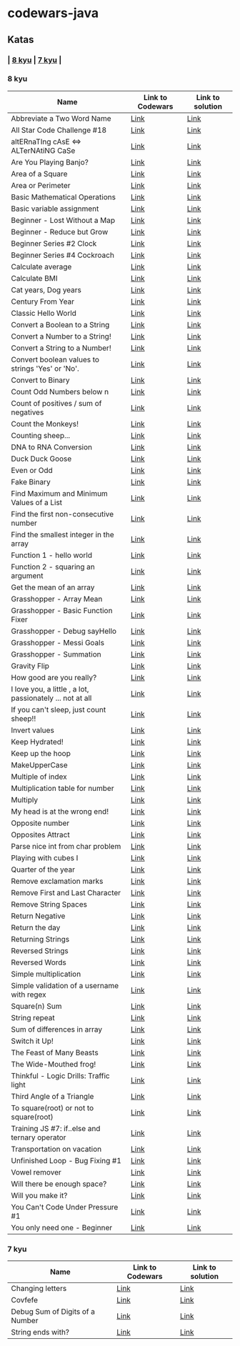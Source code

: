 # codewars-java

## Katas


### | [8 kyu](#8-kyu) | [7 kyu](#7-kyu) |

### 8 kyu

| Name | Link to Codewars | Link to solution                                                      |
| --- | --- |-----------------------------------------------------------------------|
| Abbreviate a Two Word Name | [Link](https://www.codewars.com/kata/57eadb7ecd143f4c9c0000a3) | [Link](./src/main/java/kyu8/AbbreviateAtwoWordName.java)              |
| All Star Code Challenge #18 | [Link](https://www.codewars.com/kata/5865918c6b569962950002a1) | [Link](./src/main/java/kyu8/AllStarCodeChallenge18.java)                    |
| altERnaTIng cAsE <=> ALTerNAtiNG CaSe | [Link](https://www.codewars.com/kata/56efc695740d30f963000557) | [Link](./src/main/java/kyu8/AlternatingCase.java)                     |
| Are You Playing Banjo? | [Link](https://www.codewars.com/kata/53af2b8861023f1d88000832) | [Link](./src/main/java/kyu8/AreYouPlayingBanjo.java)                  |
| Area of a Square | [Link](https://www.codewars.com/kata/5748838ce2fab90b86001b1a) | [Link](./src/main/java/kyu8/AreaOfASquare.java)                       |
| Area or Perimeter | [Link](https://www.codewars.com/kata/5ab6538b379d20ad880000ab) | [Link](./src/main/java/kyu8/AreaOrPerimeter.java)                       |
| Basic Mathematical Operations | [Link](https://www.codewars.com/kata/57356c55867b9b7a60000bd7) | [Link](./src/main/java/kyu8/BasicMathematicalOperation.java)          |
| Basic variable assignment | [Link](https://www.codewars.com/kata/50ee6b0bdeab583673000025) | [Link](./src/main/java/kyu8/BasicVariableAssignment.java)             |
| Beginner - Lost Without a Map | [Link](https://www.codewars.com/kata/57f781872e3d8ca2a000007e) | [Link](./src/main/java/kyu8/BeginnerLostWithoutAmap.java)               |
| Beginner - Reduce but Grow | [Link](https://www.codewars.com/kata/57f780909f7e8e3183000078) | [Link](./src/main/java/kyu8/BeginnerReduceButGrow.java)               |
| Beginner Series #2 Clock | [Link](https://www.codewars.com/kata/55f9bca8ecaa9eac7100004a) | [Link](./src/main/java/kyu8/BeginnerSeries2Clock.java)                |
| Beginner Series #4 Cockroach | [Link](https://www.codewars.com/kata/55fab1ffda3e2e44f00000c6) | [Link](./src/main/java/kyu8/BeginnerSeries4Cockroach.java)               |
| Calculate average | [Link](https://www.codewars.com/kata/57a2013acf1fa5bfc4000921) | [Link](./src/main/java/kyu8/CalculateAverage.java)                    |
| Calculate BMI | [Link](https://www.codewars.com/kata/57a429e253ba3381850000fb) | [Link](./src/main/java/kyu8/CalculateBmi.java)                        |
| Cat years, Dog years | [Link](https://www.codewars.com/kata/5a6663e9fd56cb5ab800008b) | [Link](./src/main/java/kyu8/CatYearsDogYears.java)                    |
| Century From Year | [Link](https://www.codewars.com/kata/5a3fe3dde1ce0e8ed6000097) | [Link](./src/main/java/kyu8/CenturyFromYear.java)                     |
| Classic Hello World | [Link](https://www.codewars.com/kata/57036f007fd72e3b77000023) | [Link](./src/main/java/kyu8/ClassicHelloWorld.java)                   |
| Convert a Boolean to a String | [Link](https://www.codewars.com/kata/551b4501ac0447318f0009cd) | [Link](./src/main/java/kyu8/ConvertABooleanToAString.java)            |
| Convert a Number to a String! | [Link](https://www.codewars.com/kata/5265326f5fda8eb1160004c8) | [Link](./src/main/java/kyu8/ConvertANumberToAString.java)             |
| Convert a String to a Number! | [Link](https://www.codewars.com/kata/544675c6f971f7399a000e79) | [Link](./src/main/java/kyu8/ConvertAStringToANumber.java)             |
| Convert boolean values to strings 'Yes' or 'No'.| [Link](https://www.codewars.com/kata/53369039d7ab3ac506000467) | [Link](./src/main/java/kyu8/ConvertBooleanValuesToStringYesOrNo.java)                     |
| Convert to Binary| [Link](https://www.codewars.com/kata/59fca81a5712f9fa4700159a) | [Link](./src/main/java/kyu8/ConvertToBinary.java)                     |
| Count Odd Numbers below n | [Link](https://www.codewars.com/kata/59342039eb450e39970000a6) | [Link](./src/main/java/kyu8/CountOddNumbersBellowN.java)              |
| Count of positives / sum of negatives | [Link](https://www.codewars.com/kata/576bb71bbbcf0951d5000044) | [Link](./src/main/java/kyu8/CountOfPositivesSumOfNegatives.java)      |
| Count the Monkeys! | [Link](https://www.codewars.com/kata/56f69d9f9400f508fb000ba7) | [Link](./src/main/java/kyu8/CountTheMonkeys.java)                     |
| Counting sheep... | [Link](https://www.codewars.com/kata/54edbc7200b811e956000556) | [Link](./src/main/java/kyu8/CountingSheep.java)                       |
| DNA to RNA Conversion | [Link](https://www.codewars.com/kata/5556282156230d0e5e000089) | [Link](./src/main/java/kyu8/DnaToRnaConversion.java)                          |
| Duck Duck Goose | [Link](https://www.codewars.com/kata/582e0e592029ea10530009ce) | [Link](./src/main/java/kyu8/DuckDuckGoose.java)                          |
| Even or Odd | [Link](https://www.codewars.com/kata/53da3dbb4a5168369a0000fe) | [Link](./src/main/java/kyu8/EvenOrOdd.java)                           |
| Fake Binary | [Link](https://www.codewars.com/kata/57eae65a4321032ce000002d) | [Link](./src/main/java/kyu8/FakeBinary.java)                          |
| Find Maximum and Minimum Values of a List | [Link](https://www.codewars.com/kata/577a98a6ae28071780000989) | [Link](./src/main/java/kyu8/FindMaximumAndMinimumValuesOfAList.java)  |
| Find the first non-consecutive number | [Link](https://www.codewars.com/kata/58f8a3a27a5c28d92e000144) | [Link](./src/main/java/kyu8/FindTheFirstNonConsecutiveNumber.java)    |
| Find the smallest integer in the array | [Link](https://www.codewars.com/kata/55a2d7ebe362935a210000b2) | [Link](./src/main/java/kyu8/FindTheSmallestIntegerInTheArray.java)    |
| Function 1 - hello world | [Link](https://www.codewars.com/kata/523b4ff7adca849afe000035) | [Link](./src/main/java/kyu8/Function1HelloWorld.java)                 |
| Function 2 - squaring an argument | [Link](https://www.codewars.com/kata/523b623152af8a30c6000027) | [Link](./src/main/java/kyu8/Function2SquaringAnArgument.java)         |
| Get the mean of an array | [Link](https://www.codewars.com/kata/563e320cee5dddcf77000158) | [Link](./src/main/java/kyu8/GetTheMeanOfAnArray.java)                 |
| Grasshopper - Array Mean | [Link](https://www.codewars.com/kata/55d277882e139d0b6000005d) | [Link](./src/main/java/kyu8/GrasshopperArrayMean.java)                |
| Grasshopper - Basic Function Fixer | [Link](https://www.codewars.com/kata/56200d610758762fb0000002) | [Link](./src/main/java/kyu8/GrasshopperBasicFunctionFixer.java)       |
| Grasshopper - Debug sayHello | [Link](https://www.codewars.com/kata/5625618b1fe21ab49f00001f) | [Link](./src/main/java/kyu8/GrasshopperDebuggingSayHelloFunction.java) |
| Grasshopper - Messi Goals | [Link](https://www.codewars.com/kata/55ca77fa094a2af31f00002a) | [Link](./src/main/java/kyu8/GrasshopperMessiGoals.java)               |
| Grasshopper - Summation | [Link](https://www.codewars.com/kata/55d24f55d7dd296eb9000030) | [Link](./src/main/java/kyu8/GrasshopperSummation.java)                |
| Gravity Flip | [Link](https://www.codewars.com/kata/5f70c883e10f9e0001c89673) | [Link](./src/main/java/kyu8/GravityFlip.java)                         |
| How good are you really? | [Link](https://www.codewars.com/kata/5601409514fc93442500010b) | [Link](./src/main/java/kyu8/HowGoodAreYouReally.java)                 |
| I love you, a little , a lot, passionately ... not at all | [Link](https://www.codewars.com/kata/57f24e6a18e9fad8eb000296) | [Link](./src/main/java/kyu8/IloveYouAlittleAlotPassionatelyNotAtAll.java)       |
| If you can't sleep, just count sheep!! | [Link](https://www.codewars.com/kata/5b077ebdaf15be5c7f000077) | [Link](./src/main/java/kyu8/IfYouCantSleepJustCountSheep.java)        |
| Invert values | [Link](https://www.codewars.com/kata/5899dc03bc95b1bf1b0000ad) | [Link](./src/main/java/kyu8/InvertValues.java)                        |
| Keep Hydrated! | [Link](https://www.codewars.com/kata/582cb0224e56e068d800003c) | [Link](./src/main/java/kyu8/KeepHydrated.java)                        |
| Keep up the hoop | [Link](https://www.codewars.com/kata/55cb632c1a5d7b3ad0000145) | [Link](./src/main/java/kyu8/KeepUpTheHoop.java)                       |
| MakeUpperCase | [Link](https://www.codewars.com/kata/57a0556c7cb1f31ab3000ad7) | [Link](./src/main/java/kyu8/MakeUpperCase.java)                       |
| Multiple of index | [Link](https://www.codewars.com/kata/5a34b80155519e1a00000009) | [Link](./src/main/java/kyu8/MultipleOfIndex.java)                           |
| Multiplication table for number | [Link](https://www.codewars.com/kata/5a2fd38b55519ed98f0000ce) | [Link](./src/main/java/kyu8/MultiplicationTableForNumber.java)                           |
| Multiply | [Link](https://www.codewars.com/kata/50654ddff44f800200000004) | [Link](./src/main/java/kyu8/Multiply.java)                            |
| My head is at the wrong end! | [Link](https://www.codewars.com/kata/56f699cd9400f5b7d8000b55) | [Link](./src/main/java/kyu8/MyHeadIsAtTheWrongEnd.java)               |
| Opposite number | [Link](https://www.codewars.com/kata/56dec885c54a926dcd001095) | [Link](./src/main/java/kyu8/OppositeNumber.java)                      |
| Opposites Attract | [Link](https://www.codewars.com/kata/555086d53eac039a2a000083) | [Link](./src/main/java/kyu8/OppositesAttract.java)                    |
| Parse nice int from char problem | [Link](https://www.codewars.com/kata/557cd6882bfa3c8a9f0000c1) | [Link](./src/main/java/kyu8/ParseNiceIntFromCharProblem.java)         |
| Playing with cubes I | [Link](https://www.codewars.com/kata/55c0a79e20be94c91400014b) | [Link](./src/main/java/kyu8/PlayingWithCubesI.java)                   |
| Quarter of the year | [Link](https://www.codewars.com/kata/5ce9c1000bab0b001134f5af) | [Link](./src/main/java/kyu8/QuarterOfTheYear.java)                    |
| Remove exclamation marks | [Link](https://www.codewars.com/kata/57a0885cbb9944e24c00008e) | [Link](./src/main/java/kyu8/RemoveExclamationMarks.java)              |
| Remove First and Last Character | [Link](https://www.codewars.com/kata/56bc28ad5bdaeb48760009b0) | [Link](./src/main/java/kyu8/RemoveFirstAndLastCharacter.java)         |
| Remove String Spaces | [Link](https://www.codewars.com/kata/57eae20f5500ad98e50002c5) | [Link](./src/main/java/kyu8/RemoveStringSpaces.java)                  |
| Return Negative | [Link](https://www.codewars.com/kata/55685cd7ad70877c23000102) | [Link](./src/main/java/kyu8/ReturnNegative.java)                      |
| Return the day  | [Link](https://www.codewars.com/kata/59dd3ccdded72fc78b000b25) | [Link](./src/main/java/kyu8/ReturnTheDay.java)                    |
| Returning Strings | [Link](https://www.codewars.com/kata/55a70521798b14d4750000a4) | [Link](./src/main/java/kyu8/ReturningStrings.java)                    |
| Reversed Strings | [Link](https://www.codewars.com/kata/5168bb5dfe9a00b126000018) | [Link](./src/main/java/kyu8/ReversedStrings.java)                     |
| Reversed Words | [Link](https://www.codewars.com/kata/51c8991dee245d7ddf00000e) | [Link](./src/main/java/kyu8/ReversedWords.java)                       |
| Simple multiplication | [Link](https://www.codewars.com/kata/583710ccaa6717322c000105) | [Link](./src/main/java/kyu8/SimpleMultiplication.java)                |
| Simple validation of a username with regex | [Link](https://www.codewars.com/kata/56a3f08aa9a6cc9b75000023) | [Link](./src/main/java/kyu8/SimpleValidationOfAUsernameWithRegex.java) |
| Square(n) Sum | [Link](https://www.codewars.com/kata/515e271a311df0350d00000f) | [Link](./src/main/java/kyu8/SquareNsum.java)                          |
| String repeat | [Link](https://www.codewars.com/kata/57a0e5c372292dd76d000d7e) | [Link](./src/main/java/kyu8/StringRepeat.java)                        |
| Sum of differences in array | [Link](https://www.codewars.com/kata/5b73fe9fb3d9776fbf00009e) | [Link](./src/main/java/kyu8/SumOfDifferencesInArray.java)                       |
| Switch it Up! | [Link](https://www.codewars.com/kata/5808dcb8f0ed42ae34000031) | [Link](./src/main/java/kyu8/SwitchItUp.java)                          |
| The Feast of Many Beasts | [Link](https://www.codewars.com/kata/5aa736a455f906981800360d) | [Link](./src/main/java/kyu8/TheFeastOfManyBeast.java)     |
| The Wide-Mouthed frog! | [Link](https://www.codewars.com/kata/57ec8bd8f670e9a47a000f89) | [Link](./src/main/java/kyu8/TheWideMouthedFrog.java)      |
| Thinkful - Logic Drills: Traffic light | [Link](https://www.codewars.com/kata/58649884a1659ed6cb000072) | [Link](./src/main/java/kyu8/ThinkfulLogicDrillsTrafficLight.java)     |
| Third Angle of a Triangle | [Link](https://www.codewars.com/kata/5a023c426975981341000014) | [Link](./src/main/java/kyu8/ThirdAngleOfATriangle.java)               |
| To square(root) or not to square(root) | [Link](https://www.codewars.com/kata/57f6ad55cca6e045d2000627) | [Link](./src/main/java/kyu8/ToSquareRootOrNotToSquareRoot.java)               |
| Training JS #7: if..else and ternary operator | [Link](https://www.codewars.com/kata/57202aefe8d6c514300001fd) | [Link](./src/main/java/kyu8/TrainingJS7IfElseAndTernaryOperator.java) |
| Transportation on vacation | [Link](https://www.codewars.com/kata/568d0dd208ee69389d000016) | [Link](./src/main/java/kyu8/TransportationOnVacation.java)            |
| Unfinished Loop - Bug Fixing #1 | [Link](https://www.codewars.com/kata/55c28f7304e3eaebef0000da) | [Link](./src/main/java/kyu8/UnfinishedLoopBugFixing1.java)            |
| Vowel remover | [Link](https://www.codewars.com/kata/5547929140907378f9000039) | [Link](./src/main/java/kyu8/VowelRemover.java)                        |
| Will there be enough space? | [Link](https://www.codewars.com/kata/5875b200d520904a04000003) | [Link](./src/main/java/kyu8/WillThereBeEnoughSpace.java)                      |
| Will you make it? | [Link](https://www.codewars.com/kata/5861d28f124b35723e00005e) | [Link](./src/main/java/kyu8/WillYouMakeIt.java)                       |
| You Can't Code Under Pressure #1 | [Link](https://www.codewars.com/kata/53ee5429ba190077850011d4) | [Link](./src/main/java/kyu8/YouCantCodeUnderPressure1.java)           |
| You only need one - Beginner | [Link](https://www.codewars.com/kata/57cc975ed542d3148f00015b) | [Link](./src/main/java/kyu8/YouOnlyNeedOneBeginner.java)              |

### 7 kyu

| Name | Link to Codewars | Link to solution                                            |
| --- | --- |-------------------------------------------------------------|
| Changing letters | [Link](https://www.codewars.com/kata/5831c204a31721e2ae000294) | [Link](./src/main/java/kyu7/ChangingLetters.java)           |
| Covfefe | [Link](https://www.codewars.com/kata/592fd8f752ee71ac7e00008a) | [Link](./src/main/java/kyu7/Covfefe.java)                   |
| Debug Sum of Digits of a Number | [Link](https://www.codewars.com/kata/563d59dd8e47a5ed220000ba) | [Link](./src/main/java/kyu7/DebugSumOfDigitsOfANumber.java) |
| String ends with? | [Link](https://www.codewars.com/kata/51f2d1cafc9c0f745c00037d/train/java) | [Link](./src/main/java/kyu7/StringEndsWith.java)            |

